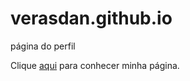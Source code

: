 # verasdan.github.io
página do perfil

Clique <a href="https://verasdan.github.io/">aqui</a> para conhecer minha página.
